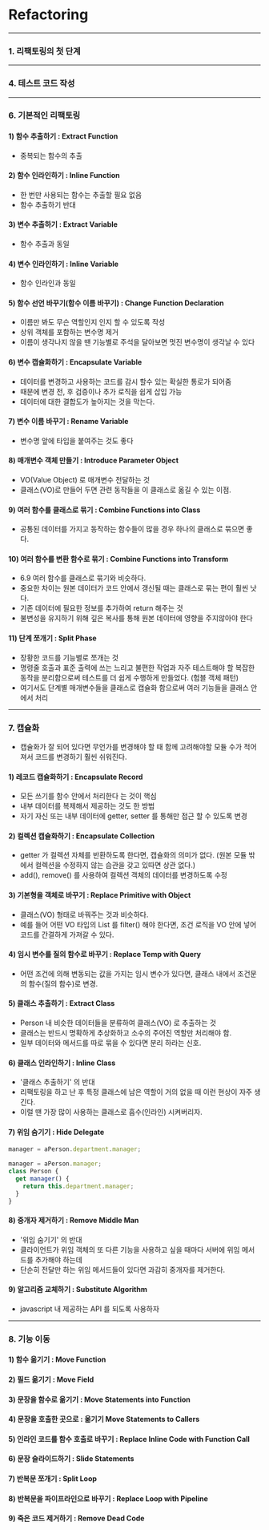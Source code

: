 # Refactoring

---

### 1. 리팩토링의 첫 단계

---

### 4. 테스트 코드 작성

---

### 6. 기본적인 리팩토링

#### 1) 함수 추출하기 : Extract Function

- 중복되는 함수의 추출

#### 2) 함수 인라인하기 : Inline Function

- 한 번만 사용되는 함수는 추출할 필요 없음
- 함수 추출하기 반대

#### 3) 변수 추출하기 : Extract Variable

- 함수 추출과 동일

#### 4) 변수 인라인하기 : Inline Variable

- 함수 인라인과 동일

#### 5) 함수 선언 바꾸기(함수 이름 바꾸기) : Change Function Declaration

- 이름만 봐도 무슨 역할인지 인지 할 수 있도록 작성
- 상위 객체를 포함하는 변수명 제거
- 이름이 생각나지 않을 땐 기능별로 주석을 달아보면 멋진 변수명이 생각날 수 있다

#### 6) 변수 캡슐화하기 : Encapsulate Variable

- 데이터를 변경하고 사용하는 코드를 감시 할수 있는 확실한 통로가 되어줌
- 때문에 변경 전, 후 검증이나 추가 로직을 쉽게 삽입 가능
- 데이터에 대한 결합도가 높아지는 것을 막는다.

#### 7) 변수 이름 바꾸기 : Rename Variable

- 변수명 앞에 타입을 붙여주는 것도 좋다

#### 8) 매개변수 객체 만들기 : Introduce Parameter Object

- VO(Value Object) 로 매개변수 전달하는 것
- 클래스(VO)로 만들어 두면 관련 동작들을 이 클래스로 옮길 수 있는 이점.

#### 9) 여러 함수를 클래스로 묶기 : Combine Functions into Class

- 공통된 데이터를 가지고 동작하는 함수들이 많을 경우 하나의 클래스로 묶으면 좋다.

#### 10) 여러 함수를 변환 함수로 묶기 : Combine Functions into Transform

- 6.9 여러 함수를 클래스로 묶기와 비슷하다.
- 중요한 차이는 원본 데이터가 코드 안에서 갱신될 때는 클래스로 묶는 편이 훨씬 낫다.
- 기존 데이터에 필요한 정보를 추가하여 return 해주는 것
- 불변성을 유지하기 위해 깊은 복사를 통해 원본 데이터에 영향을 주지않아야 한다

#### 11) 단계 쪼개기 : Split Phase

- 장황한 코드를 기능별로 쪼개는 것
- 명령줄 호출과 표준 출력에 쓰는 느리고 불편한 작업과 자주 테스트해야 할 복잡한 동작을 분리함으로써 테스트를 더 쉽게 수행하게 만들었다.
  (험블 객체 패턴)
- 여기서도 단계별 매개변수들을 클래스로 캡슐화 함으로써 여러 기능들을 클래스 안에서 처리

---

### 7. 캡슐화

- 캡슐화가 잘 되어 있다면 무언가를 변경해야 할 때 함께 고려해야할 모듈 수가 적어져서 코드를 변경하기 훨씬 쉬워진다.

#### 1) 레코드 캡슐화하기 : Encapsulate Record

- 모든 쓰기를 함수 안에서 처리한다 는 것이 핵심
- 내부 데이터를 복제해서 제공하는 것도 한 방법
- 자기 자신 또는 내부 데이터에 getter, setter 를 통해만 접근 할 수 있도록 변경

#### 2) 컬렉션 캡슐화하기 : Encapsulate Collection

- getter 가 컬렉션 자체를 반환하도록 한다면, 캡슐화의 의미가 없다.
  (원본 모듈 밖에서 컬렉션을 수정하지 않는 습관을 갖고 있따면 상관 없다.)
- add(), remove() 를 사용하여 컬렉션 객체의 데이터를 변경하도록 수정

#### 3) 기본형을 객체로 바꾸기 : Replace Primitive with Object

- 클래스(VO) 형태로 바꿔주는 것과 비슷하다.
- 예를 들어 어떤 VO 타입의 List 를 filter() 해야 한다면, 조건 로직을 VO 안에 넣어 코드를 간결하게 가져갈 수 있다.

#### 4) 임시 변수를 질의 함수로 바꾸기 : Replace Temp with Query

- 어떤 조건에 의해 변동되는 값을 가지는 임시 변수가 있다면, 클래스 내에서 조건문의 함수(질의 함수)로 변경.

#### 5) 클래스 추출하기 : Extract Class

- Person 내 비슷한 데이터들을 분류하여 클래스(VO) 로 추출하는 것
- 클래스는 반드시 명확하게 추상화하고 소수의 주어진 역할만 처리해야 함.
- 일부 데이터와 메서드를 따로 묶을 수 있다면 분리 하라는 신호.

#### 6) 클래스 인라인하기 : Inline Class

- '클래스 추출하기' 의 반대
- 리팩토링을 하고 난 후 특정 클래스에 남은 역할이 거의 없을 때 이런 현상이 자주 생긴다.
- 이럴 땐 가장 많이 사용하는 클래스로 흡수(인라인) 시켜버리자.

#### 7) 위임 숨기기 : Hide Delegate

```javascript
manager = aPerson.department.manager;

manager = aPerson.manager;
class Person {
  get manager() {
    return this.department.manager;
  }
}
```

#### 8) 중개자 제거하기 : Remove Middle Man

- '위임 숨기기' 의 반대
- 클라이언트가 위임 객체의 또 다른 기능을 사용하고 싶을 때마다 서버에 위임 메서드를 추가해야 하는데
- 단순히 전달만 하는 위임 메서드들이 있다면 과감히 중개자를 제거한다.

#### 9) 알고리즘 교체하기 : Substitute Algorithm

- javascript 내 제공하는 API 를 되도록 사용하자

---

### 8. 기능 이동

#### 1) 함수 옮기기 : Move Function

#### 2) 필드 옮기기 : Move Field

#### 3) 문장을 함수로 옮기기 : Move Statements into Function

#### 4) 문장을 호출한 곳으로 : 옮기기 Move Statements to Callers

#### 5) 인라인 코드를 함수 호출로 바꾸기 : Replace Inline Code with Function Call

#### 6) 문장 슬라이드하기 : Slide Statements

#### 7) 반복문 쪼개기 : Split Loop

#### 8) 반복문을 파이프라인으로 바꾸기 : Replace Loop with Pipeline

#### 9) 죽은 코드 제거하기 : Remove Dead Code
